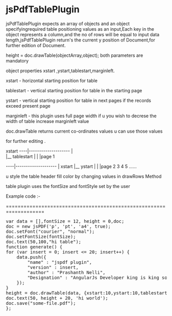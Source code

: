 jsPdfTablePlugin
================


jsPdfTablePlugin expects an array of objects and an object specifyingrequired table positioning values as an input,Each key in the object represents a column,and the no of rows will be equal to input data length,jsPdfTablePlugin return's the current y position of Document,for further edition of Document.


height = doc.drawTable(objectArray,object); both parameters are mandatory

object properties xstart ,ystart,tablestart,marginleft.

xstart      -  horizontal starting position for table 

tablestart  -  vertical starting position for table in the starting page

ystart      -  vertical starting position for table in next pages if the records exceed present page

marginleft  -  this plugin uses full page width if u you wish to decrese the width of table increase marginleft value

doc.drawTable returns current co-ordinates values u can use those values 

for further editing .


xstart
----|--------------------
|    
|__ tablestart
|
|
|page 1

----|--------------------
|   xstart 
|__ ystart
|
|
|page 2 3 4 5 ......


u style the table header fill color by changing values in drawRows Method 

table plugin uses the fontSize and fontStyle set by the user


Example code :-

===================================================================

<pre>
var data = [],fontSize = 12, height = 0,doc;
doc = new jsPDF('p', 'pt', 'a4', true);
doc.setFont("courier", "normal");
doc.setFontSize(fontSize);
doc.text(50,100,"hi table");
function generate() {
for (var insert = 0; insert <= 20; insert++) {
	data.push({
		"name" : "jspdf plugin",
		"version" : insert,
		"author" : "Prashanth Nelli",
		"Designation" : "AngularJs Developer king is king so king also king"
	});
}
height = doc.drawTable(data, {xstart:10,ystart:10,tablestart:450,marginleft:50});
doc.text(50, height + 20, 'hi world');
doc.save("some-file.pdf");
};
<pre>

  


 
 
 
 

